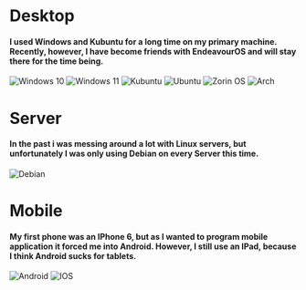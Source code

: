 # Desktop
#### I used Windows and Kubuntu for a long time on my primary machine. Recently, however, I have become friends with EndeavourOS and will stay there for the time being.

<img src="https://img.shields.io/badge/Windows%2010-0078D6?style=for-the-badge&logo=windows&logoColor=white" alt="Windows 10">
<img src="https://img.shields.io/badge/Windows%2011-%230079d5.svg?style=for-the-badge&logo=Windows%2011&logoColor=white" alt="Windows 11">
<img src="https://img.shields.io/badge/-KUbuntu-%230079C1?style=for-the-badge&logo=kubuntu&logoColor=white" alt="Kubuntu">
<img src="https://img.shields.io/badge/Ubuntu-E95420?style=for-the-badge&logo=ubuntu&logoColor=white" alt="Ubuntu">
<img src="https://img.shields.io/badge/-Zorin%20OS-%2310AAEB?style=for-the-badge&logo=zorin&logoColor=white" alt="Zorin OS">
<img src="https://img.shields.io/badge/Arch%20Linux-1793D1?logo=arch-linux&logoColor=fff&style=for-the-badge" alt="Arch">

# Server
#### In the past i was messing around a lot with Linux servers, but unfortunately I was only using Debian on every Server this time.
<img src="https://img.shields.io/badge/Debian-A81D33?style=for-the-badge&logo=debian&logoColor=white" alt="Debian">

# Mobile
#### My first phone was an IPhone 6, but as I wanted to program mobile application it forced me into Android. However, I still use an IPad, because I think Android sucks for tablets. 

<img src="https://img.shields.io/badge/Android-3DDC84?style=for-the-badge&logo=android&logoColor=white" alt="Android">
<img src="https://img.shields.io/badge/iOS-000000?style=for-the-badge&logo=ios&logoColor=white" alt="IOS">